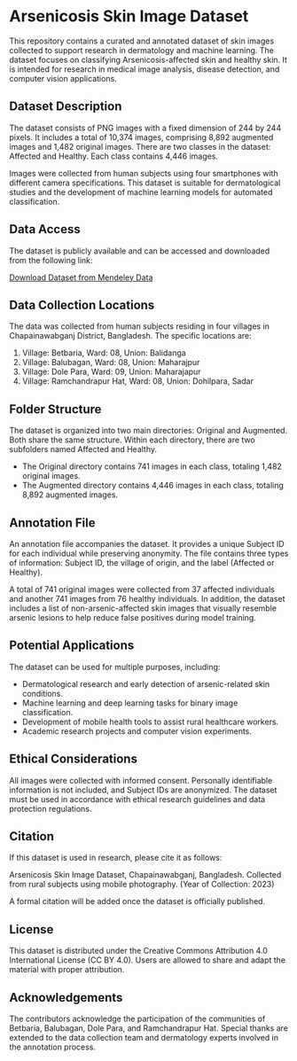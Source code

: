 # Arsenicosis Skin Image Dataset

This repository contains a curated and annotated dataset of skin images collected to support research in dermatology and machine learning. The dataset focuses on classifying Arsenicosis-affected skin and healthy skin. It is intended for research in medical image analysis, disease detection, and computer vision applications.

## Dataset Description

The dataset consists of PNG images with a fixed dimension of 244 by 244 pixels. It includes a total of 10,374 images, comprising 8,892 augmented images and 1,482 original images. There are two classes in the dataset: Affected and Healthy. Each class contains 4,446 images.  

Images were collected from human subjects using four smartphones with different camera specifications. This dataset is suitable for dermatological studies and the development of machine learning models for automated classification.

## Data Access

The dataset is publicly available and can be accessed and downloaded from the following link:

[Download Dataset from Mendeley Data](https://data.mendeley.com/datasets/x4hgnjj5gv/2)

## Data Collection Locations

The data was collected from human subjects residing in four villages in Chapainawabganj District, Bangladesh. The specific locations are:

1. Village: Betbaria, Ward: 08, Union: Balidanga  
2. Village: Balubagan, Ward: 08, Union: Maharajpur  
3. Village: Dole Para, Ward: 09, Union: Maharajapur  
4. Village: Ramchandrapur Hat, Ward: 08, Union: Dohilpara, Sadar

## Folder Structure

The dataset is organized into two main directories: Original and Augmented. Both share the same structure. Within each directory, there are two subfolders named Affected and Healthy.  

- The Original directory contains 741 images in each class, totaling 1,482 original images.  
- The Augmented directory contains 4,446 images in each class, totaling 8,892 augmented images.

## Annotation File

An annotation file accompanies the dataset. It provides a unique Subject ID for each individual while preserving anonymity. The file contains three types of information: Subject ID, the village of origin, and the label (Affected or Healthy).  

A total of 741 original images were collected from 37 affected individuals and another 741 images from 76 healthy individuals. In addition, the dataset includes a list of non-arsenic-affected skin images that visually resemble arsenic lesions to help reduce false positives during model training.

## Potential Applications

The dataset can be used for multiple purposes, including:

- Dermatological research and early detection of arsenic-related skin conditions.  
- Machine learning and deep learning tasks for binary image classification.  
- Development of mobile health tools to assist rural healthcare workers.  
- Academic research projects and computer vision experiments.

## Ethical Considerations

All images were collected with informed consent. Personally identifiable information is not included, and Subject IDs are anonymized. The dataset must be used in accordance with ethical research guidelines and data protection regulations.

## Citation

If this dataset is used in research, please cite it as follows:

Arsenicosis Skin Image Dataset, Chapainawabganj, Bangladesh. Collected from rural subjects using mobile photography. (Year of Collection: 2023)

A formal citation will be added once the dataset is officially published.

## License

This dataset is distributed under the Creative Commons Attribution 4.0 International License (CC BY 4.0). Users are allowed to share and adapt the material with proper attribution.

## Acknowledgements

The contributors acknowledge the participation of the communities of Betbaria, Balubagan, Dole Para, and Ramchandrapur Hat. Special thanks are extended to the data collection team and dermatology experts involved in the annotation process.

